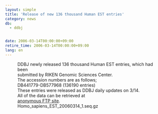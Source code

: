 ```yaml
---
layout: simple
title: 'Release of new 136 thousand Human EST entries'
category: news
db:
  - ddbj


date: 2006-03-14T00:00:00+09:00
retire_time: 2006-03-14T00:00:00+09:00
lang: en
---
```


<dd>DDBJ newly released 136 thousand Human EST entries, which had been<br> submitted by RIKEN Genomic Sciences Center.<br> The accession numbers are as follows;
<dd>DB441779-DB577968 (136190 entries)
<dd>These entries were released as DDBJ daily updates on 3/14.
<dd>All of the data can be retrieved at<br> <a href="https://ddbj.nig.ac.jp/public/ddbj_database/mass/Homo_sapiens_EST">anonymous FTP site</a>.
<dd>Homo_sapiens_EST_20060314_1.seq.gz</dd>
</dd>
</dd>
</dd>
</dd>
